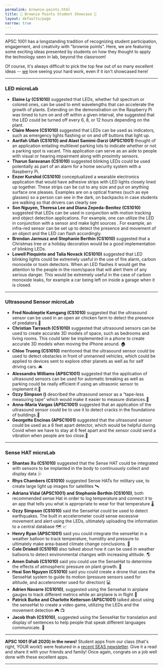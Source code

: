```yaml
---
permalink: brownie-points.html
title: 👑 Brownie Points Student Showcase 👑
layout: defaults/page
narrow: true
---
```


<!--- #### Table of Contents -->
<!--- - [Final Project](#final-project) -->
<!--- - [Assignment 4](#assignment-4) -->
<!--- - [Assignment 3](#assignment-3) -->
<!--- - [Assignment 2](#assignment-2) -->
<!--- - [Assignment 1](#assignment-1) -->

<a name="headers"/>



<hr>

APSC 1001 has a longstanding tradition of recognizing student participation, engagement, and creativity with "brownie points". Here, we are featuring some exciting ideas presented by students on how they thought to apply the technology seen in lab, beyond the classroom!

Of course, it's always difficult to pick the top few out of so many excellent ideas -- [we](/contact.html) love seeing your hard work, even if it isn't showcased here!

<hr>

### LED microLab
- **Elaine Ly (CS1010)** suggested that LEDs, whether full spectrum or colored ones, can be used to emit wavelengths that can accelerate the growth of plants. Extending on the demonstration on the Raspberry Pi was timed to turn on and off within a given interval, she suggested that the LED could be turned off every 6, 8, or 12 hours depending on the plant.
- **Claire Moore (CS1010)** suggested that LEDs can be used as indicators, such as emergency lights flashing or on and off buttons that light up.
- **Aarifah Ullah (CS1010) and Alast Samimi-Darzi (APSC1001)** thought of an application entailing multilevel parking lots to indicate whether or not a parking spot is vacant. This application can serve as an aide to people with visual or hearing impairment along with proximity sensors.
- **Tharun Saravanan (CS1010)** suggested blinking LEDs could be used potentially as part of an alarm for a home security system with a Raspberry Pi.
- **Enzer Kurshid (CS1010)** conceptualized a wearable electronics application that would have adhesive strips with LED lights closely lined up together. These strips can be cut to any size and put on anything surface one pleases. Examples are on a optical frames (such as eye glasses) so a person can see in the dark, on backpacks in case students are walking so that drivers can clearly see
- **Son Nguyen, Theresa Lee and Diana Zepeda-Benitez (CS1010)** suggested that LEDs can be used in conjunction with motion tracking and object detection applications. For example, one can utilize the LED in conjunction with a sensor and make light sources . For example, an infra-red sensor can be set up to detect the presence and movement of an object and the LED can flash accordingly.
- **Brendan Jarmusz and Stephanie Berthin (CS1010)** suggested that a Christmas tree or a holiday decoration would be a good implementation of blinking LEDs.
- **Lowell Pioquinto and Talia Novack (CS1010)** suggested that LED blinking lights could be extremely useful in the use of fire alarm, carbon monoxide or toxin detectors. When an LED flashes it would get the attention to the people in the room/space that will alert them of any serious danger. This would be extremely useful in the case of carbon monoxide leaks, for example a car being left on inside a garage when it is closed.


<hr>

### Ultrasound Sensor microLab
- **Fred Noubieptie Kamgang (CS1010)** suggested that the ultrasound sensor can be used in an open air chicken farm to detect the presence of predators.🐓
- **Christian Tarrasch (CS1010)** suggested that ultrasound sensors can be used to create accurate 3D models of space, such as bedrooms and living rooms. This could later be implemented in a phone to create accurate 3D models when moving the iPhone around. 🏠
- **Chloe Truong (CS1010)** mentioned that the ultrasound sensor could be used to detect obstacles in front of unmanned vehicles, which could be applied to devices sent to explore other planets as well as for self driving cars. 🚘
- **Alessandra Williams (APSC1001)** suggested that the application of ultrasound sensors can be used for automatic breaking as well as parking could be really efficient if using an ultrasonic sensor to implement it.🛑
- **Ozzy Simpson ()** described the ultrasound sensor as a “tape-less measuring tape” which would make it easier to measure distances.🧰
- **Anna-Maria Vargas (APSC1001)** suggested that an application of the ultrasound sensor could be to use it to detect cracks in the foundations of buildings.🏢
- **Georgette Encinas (APSC1001)** suggested that the ultrasound sensor could be used as a 6 feet apart detector, which would be helpful during Covid when we have to stay at 6 feet apart and the sensor could send a vibration when people are too close.🦠

<hr>

### Sense HAT microLab
- **Shantao Xu (CS1010)** suggested that the Sense HAT could be integrated with sensors to be implanted in the body to continuously collect and display data 🩺
- **Rhys Chambers (CS1010)** suggested Sense HATs for military use, to create large light up images for satellites 🛰️
- **Adriana Vidal  (APSC1001) and Stephanie Berthin (CS1010)**, both recommended sense Hat in order to log temperature and connect it to an app that tells you what is appropriate to wear for that temperature 🌡️
- **Ozzy Simpson (CS1010)** said the SenseHat could be used to detect earthquakes. The built in accelerometer could sense excessive movement and alert using the LEDs, ultimately uploading the information to a central database 🗺️ 📈
- **Henry Ryan  (APSC1001)** said you could integrate the senseHat in a weather balloon to track temperature, humidity and pressure to ultimately make area-based climate change conclusions. 🎈 
- **Cole Driskell  (CS1010)** also talked about how it can be used in weather balloons to detect environmental changes with increasing altitude. 🌎
- **Amen Dahab (CS1010)** said you could use the SenseHat to determine the effects of atmospheric pressure on plant growth. 🌱
- **Hoai Son Nguyen (CS1010)** said you could create a drone that uses the SenseHat system to guide its motion (pressure sensors used for altitude, and accelerometer used for direction) 💻
- **Adrien Navarre (CS1010)**, suggested using the Sensehat in airplane gauges to track different metrics while an airplane is in flight 🛫
- **Patrick Burke and Charlotte Ketterson (APSC1001)** talked about using the senseHat to create a video game, utilizing the LEDs and the movement detection 🎮 📺
- **Jacob Ifrah (CS1010)**, suggested using the SenseHat for translation and display of sentences to help people that speak different languages communicate. 📱

<hr>

**APSC 1001 (Fall 2020) in the news!** Student apps from our class (that's right, YOUR work!) were featured in a <a href="https://www.seas.gwu.edu/seas-students-create-apps-promote-social-awareness-during-covid-19" target="_blank">recent SEAS newsletter</a>. Give it a read and share it with your friends and family! Once again, congrats on a job well done with these excellent apps.

<hr>

<!--- Congratulations on your outstanding work this fall, everyone! -->

<!--- 
### Final Project

After the final project presentations, both the [instruction team](/contact.html) and the students voted on their favorite app.

- **INSTRUCTION TEAM AWARD:** <a href="https://x.thunkable.com/projectPage/5fc9459da34a4a001313768a" target="_blank">Group 3's Quarantine Quality app</a> made by Jack Brookshaw, Kaj Boeri, and Ben Chapman
- **STUDENT CHOICE AWARD:** <a href="https://x.thunkable.com/projectPage/5fc9462642f6870012dae087" target="_blank">Group 7's Crowd Alert app</a> made by Lucas Mah, Lily Samoyan, and Joachim Santiago

### Assignment 4
- <a href="https://x.thunkable.com/projectPage/5fb5db1a013fb000110ac7a9" target="_blank">Lily Samoyan made an app to aid someone walking alone who feels like they are being followed 🔔</a>
- <a href="https://x.thunkable.com/projectPage/5fb5dcf264d1900011cd6993" target="_blank">Evan Fries designed a timer to help with workouts 🏋️‍♀️</a>
- <a href="https://x.thunkable.com/projectPage/5fb5df970f85e50011586bfe" target="_blank">Henry Mackay used Thunkable variables to make a custom-length timer ⌚</a>
- <a href="https://x.thunkable.com/projectPage/5fb5dfc156167b0012c49cc3" target="_blank">Maria Hayes Navas made a "relaxation timer" that plays relaxing wave sounds 🏝</a>

### Assignment 3
- <a href="https://x.thunkable.com/projectPage/5faad3bc84c67914f3f89e7f" target="_blank">Rigel Brown made a spin-off of the Magic 8 Ball toy 🎱</a>
- <a href="https://x.thunkable.com/projectPage/5faad42eca43540012a0def9" target="_blank">Lily Samoyan made a slideshow to guide you through the motions at the beginning of "Avatar: The Last Airbender" 🌊🪨🔥💨</a>
- <a href="https://x.thunkable.com/projectPage/5faad81565eb77116c91c72e" target="_blank">Marcela Pineda made an emergency app to call 911 when the phone is shaken 🚨</a>
    - Yes, this is safe to try on your phone -- it won't dial the number automatically
    
### Assignment 2
- <a href="https://x.thunkable.com/projectPage/5f97282932b3930011b5a139" target="_blank">Rigel Brown added a fun animation and cleaned up the UI 📱</a>
- <a href="https://x.thunkable.com/projectPage/5f9728d41322700011b01a6f" target="_blank">Jack Brookshaw reimagined the app into a golf shot timer ⛳</a>
- <a href="https://x.thunkable.com/projectPage/5f972944c106cc001199ce6b" target="_blank">Jack Palaian added a reminder to vote featuring Barack Obama 🗳</a>
- <a href="https://x.thunkable.com/projectPage/5f972acfd41f0f00117706da" target="_blank">Caitlyn Hollander's timer cycles through colors during the countdown and has a happy surprise at the end 🎨</a>
- <a href="https://x.thunkable.com/projectPage/5fad84f354b28320f1ec1237" target="_blank">Henry MacKay's timer includes an awesome weather report integration ⛅</a>

### Assignment 1
- <a href="https://x.thunkable.com/projectPage/5f8a000723e62b001366e710" target="_blank">Brendan Humphrey added camera functionality 📸</a>
- <a href="https://x.thunkable.com/projectPage/5f8a02f10db58e00118223fd" target="_blank">Kaj Boeri sketched out an idea for a workout app 💪</a>
- <a href="https://x.thunkable.com/projectPage/5f89fac95573560011858019" target="_blank">Lily Samoyan translated the app's text-to-speech greeting into Spanish 🌍</a>

-->

